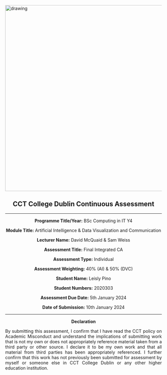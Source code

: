 <img src=https://www.cct.ie/wp-content/uploads/CCT_Logo_New_Aug_17-2.jpg alt="drawing" style="width:600px;"/>

<div style="text-align: center">

## CCT College Dublin Continuous Assessment

---

**Programme Title/Year:**  	BSc Computing in IT Y4

**Module Title:**	Artificial Intelligence & Data Visualization and Communication

**Lecturer Name:**	David McQuaid & Sam Weiss

**Assessment Title:**	Final Integrated CA

**Assessment Type:**	Individual 

**Assessment Weighting:** 40% (AI) & 50% (DVC)

**Student Name:**	Leisly Pino

**Student Numbers:**	2020303

**Assessment Due Date:**	5th January 2024

**Date of Submission:**	10th January 2024

---
**Declaration** 
    
<div style="text-align: justify">			
By submitting this assessment, I confirm that I have read the CCT policy on Academic Misconduct and understand the implications of submitting work that is not my own or does not appropriately reference material taken from a third party or other source. I declare it to be my own work and that all material from third parties has been appropriately referenced. I further confirm that this work has not previously been submitted for assessment by myself or someone else in CCT College Dublin or any other higher education institution.

